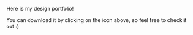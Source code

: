 Here is my design portfolio!

You can download it by clicking on the icon above, so feel free to check it out :)
